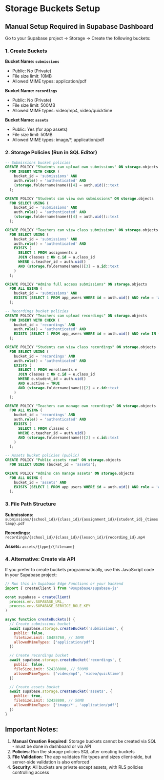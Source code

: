 # Storage Buckets Setup

## Manual Setup Required in Supabase Dashboard

Go to your Supabase project → Storage → Create the following buckets:

### 1. Create Buckets

**Bucket Name: `submissions`**
- Public: No (Private)
- File size limit: 10MB
- Allowed MIME types: application/pdf

**Bucket Name: `recordings`** 
- Public: No (Private)
- File size limit: 500MB
- Allowed MIME types: video/mp4, video/quicktime

**Bucket Name: `assets`**
- Public: Yes (for app assets)
- File size limit: 50MB
- Allowed MIME types: image/*, application/pdf

### 2. Storage Policies (Run in SQL Editor)

```sql
-- Submissions bucket policies
CREATE POLICY "Students can upload own submissions" ON storage.objects
  FOR INSERT WITH CHECK (
    bucket_id = 'submissions' AND
    auth.role() = 'authenticated' AND
    (storage.foldername(name))[4] = auth.uid()::text
  );

CREATE POLICY "Students can view own submissions" ON storage.objects
  FOR SELECT USING (
    bucket_id = 'submissions' AND
    auth.role() = 'authenticated' AND
    (storage.foldername(name))[4] = auth.uid()::text
  );

CREATE POLICY "Teachers can view class submissions" ON storage.objects
  FOR SELECT USING (
    bucket_id = 'submissions' AND
    auth.role() = 'authenticated' AND
    EXISTS (
      SELECT 1 FROM assignments a
      JOIN classes c ON c.id = a.class_id
      WHERE c.teacher_id = auth.uid()
      AND (storage.foldername(name))[3] = a.id::text
    )
  );

CREATE POLICY "Admins full access submissions" ON storage.objects
  FOR ALL USING (
    bucket_id = 'submissions' AND
    EXISTS (SELECT 1 FROM app_users WHERE id = auth.uid() AND role = 'admin')
  );

-- Recordings bucket policies
CREATE POLICY "Teachers can upload recordings" ON storage.objects
  FOR INSERT WITH CHECK (
    bucket_id = 'recordings' AND
    auth.role() = 'authenticated' AND
    EXISTS (SELECT 1 FROM app_users WHERE id = auth.uid() AND role IN ('teacher', 'admin'))
  );

CREATE POLICY "Students can view class recordings" ON storage.objects
  FOR SELECT USING (
    bucket_id = 'recordings' AND
    auth.role() = 'authenticated' AND
    EXISTS (
      SELECT 1 FROM enrollments e
      JOIN classes c ON c.id = e.class_id
      WHERE e.student_id = auth.uid()
      AND e.active = TRUE
      AND (storage.foldername(name))[2] = c.id::text
    )
  );

CREATE POLICY "Teachers can manage own recordings" ON storage.objects
  FOR ALL USING (
    bucket_id = 'recordings' AND
    auth.role() = 'authenticated' AND
    EXISTS (
      SELECT 1 FROM classes c
      WHERE c.teacher_id = auth.uid()
      AND (storage.foldername(name))[2] = c.id::text
    )
  );

-- Assets bucket policies (public)
CREATE POLICY "Public assets read" ON storage.objects
  FOR SELECT USING (bucket_id = 'assets');

CREATE POLICY "Admins can manage assets" ON storage.objects
  FOR ALL USING (
    bucket_id = 'assets' AND
    EXISTS (SELECT 1 FROM app_users WHERE id = auth.uid() AND role = 'admin')
  );
```

### 3. File Path Structure

**Submissions:**
`submissions/{school_id}/{class_id}/{assignment_id}/{student_id}_{timestamp}.pdf`

**Recordings:**
`recordings/{school_id}/{class_id}/{lesson_id}/{recording_id}.mp4`

**Assets:**
`assets/{type}/{filename}`

### 4. Alternative: Create via API

If you prefer to create buckets programmatically, use this JavaScript code in your Supabase project:

```javascript
// Run this in Supabase Edge Functions or your backend
import { createClient } from '@supabase/supabase-js'

const supabase = createClient(
  process.env.SUPABASE_URL,
  process.env.SUPABASE_SERVICE_ROLE_KEY
)

async function createBuckets() {
  // Create submissions bucket
  await supabase.storage.createBucket('submissions', {
    public: false,
    fileSizeLimit: 10485760, // 10MB
    allowedMimeTypes: ['application/pdf']
  })

  // Create recordings bucket  
  await supabase.storage.createBucket('recordings', {
    public: false,
    fileSizeLimit: 524288000, // 500MB
    allowedMimeTypes: ['video/mp4', 'video/quicktime']
  })

  // Create assets bucket
  await supabase.storage.createBucket('assets', {
    public: true,
    fileSizeLimit: 52428800, // 50MB
    allowedMimeTypes: ['image/*', 'application/pdf']
  })
}
```

## Important Notes:

1. **Manual Creation Required**: Storage buckets cannot be created via SQL - must be done in dashboard or via API
2. **Policies**: Run the storage policies SQL after creating buckets
3. **File Validation**: The app validates file types and sizes client-side, but server-side validation is also enforced
4. **Security**: All buckets are private except assets, with RLS policies controlling access